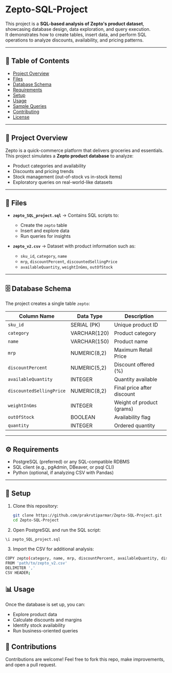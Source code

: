 # Zepto-SQL-Project

This project is a **SQL-based analysis of Zepto's product dataset**, showcasing database design, data exploration, and query execution.  
It demonstrates how to create tables, insert data, and perform SQL operations to analyze discounts, availability, and pricing patterns.

---

## 📑 Table of Contents

- [Project Overview](#project-overview)
- [Files](#files)
- [Database Schema](#database-schema)
- [Requirements](#requirements)
- [Setup](#setup)
- [Usage](#usage)
- [Sample Queries](#sample-queries)
- [Contributing](#contributing)
- [License](#license)

---

## 📌 Project Overview

Zepto is a quick-commerce platform that delivers groceries and essentials.  
This project simulates a **Zepto product database** to analyze:

- Product categories and availability  
- Discounts and pricing trends  
- Stock management (out-of-stock vs in-stock items)  
- Exploratory queries on real-world-like datasets  

---

## 📂 Files

- **`zepto_SQL_project.sql`** → Contains SQL scripts to:
  - Create the `zepto` table  
  - Insert and explore data  
  - Run queries for insights  

- **`zepto_v2.csv`** → Dataset with product information such as:
  - `sku_id`, `category`, `name`  
  - `mrp`, `discountPercent`, `discountedSellingPrice`  
  - `availableQuantity`, `weightInGms`, `outOfStock`  

---

## 🗄️ Database Schema

The project creates a single table `zepto`:

| Column Name              | Data Type        | Description |
|---------------------------|-----------------|-------------|
| `sku_id`                 | SERIAL (PK)     | Unique product ID |
| `category`               | VARCHAR(120)    | Product category |
| `name`                   | VARCHAR(150)    | Product name |
| `mrp`                    | NUMERIC(8,2)    | Maximum Retail Price |
| `discountPercent`        | NUMERIC(5,2)    | Discount offered (%) |
| `availableQuantity`      | INTEGER         | Quantity available |
| `discountedSellingPrice` | NUMERIC(8,2)    | Final price after discount |
| `weightInGms`            | INTEGER         | Weight of product (grams) |
| `outOfStock`             | BOOLEAN         | Availability flag |
| `quantity`               | INTEGER         | Ordered quantity |

---

## ⚙️ Requirements

- PostgreSQL (preferred) or any SQL-compatible RDBMS  
- SQL client (e.g., pgAdmin, DBeaver, or psql CLI)  
- Python (optional, if analyzing CSV with Pandas)  

---

## 🚀 Setup

1. Clone this repository:
   ```bash
   git clone https://github.com/prakrutiparmar/Zepto-SQL-Project.git
   cd Zepto-SQL-Project
   ````

 2. Open PostgreSQL and run the SQL script:
 ```bash
 \i zepto_SQL_project.sql
````
3. Import the CSV for additional analysis:
 ```bash
COPY zepto(category, name, mrp, discountPercent, availableQuantity, discountedSellingPrice, weightInGms, outOfStock, quantity)
FROM 'path/to/zepto_v2.csv'
DELIMITER ','
CSV HEADER; 
````

## 📊 Usage

Once the database is set up, you can:
- Explore product data 
- Calculate discounts and margins 
- Identify stock availability
- Run business-oriented queries

## 🤝 Contributions 
Contributions are welcome! Feel free to fork this repo, make improvements, and open a pull request.
